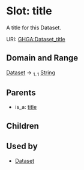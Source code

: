 
# Slot: title


A title for this Dataset.

URI: [GHGA:Dataset_title](https://w3id.org/GHGA/Dataset_title)


## Domain and Range

[Dataset](Dataset.md) &#8594;  <sub>1..1</sub> [String](types/String.md)

## Parents

 *  is_a: [title](title.md)

## Children


## Used by

 * [Dataset](Dataset.md)
